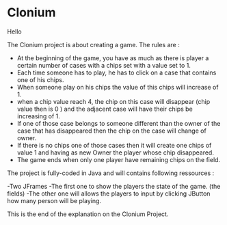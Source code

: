 # Clonium

Hello 

The Clonium project is about creating a game.
The rules are :
- At the beginning of the game, you have as much as there is player a certain number of cases with a chips set with
a value set to 1.
- Each time someone has to play, he has to click on a case that contains one of his chips.
- When someone play on his chips the value of this chips will increase of 1.
- when a chip value reach 4, the chip on this case will disappear (chip value then is 0 ) and the adjacent case will have their chips be increasing of 1.
- If one of those case belongs to someone different than the owner of the case that has disappeared then the chip on the case will change of owner.
- If there is no chips one of those cases then it will create one chips of value 1 and having as new Owner the player whose chip disappeared.
- The game ends when only one player have remaining chips on the field.


The project is fully-coded in Java and will contains following ressources :

-Two JFrames
  -The first one to show the players the state of the game. (the fields) 
  -The other one will allows the players to input by clicking JButton how many person will be playing.

This is the end of the explanation on the Clonium Project.

